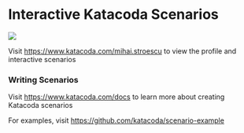 # Interactive Katacoda Scenarios

[![](http://shields.katacoda.com/katacoda/mihai.stroescu/count.svg)](https://www.katacoda.com/mihai.stroescu "Get your profile on Katacoda.com")

Visit https://www.katacoda.com/mihai.stroescu to view the profile and interactive scenarios

### Writing Scenarios
Visit https://www.katacoda.com/docs to learn more about creating Katacoda scenarios

For examples, visit https://github.com/katacoda/scenario-example
